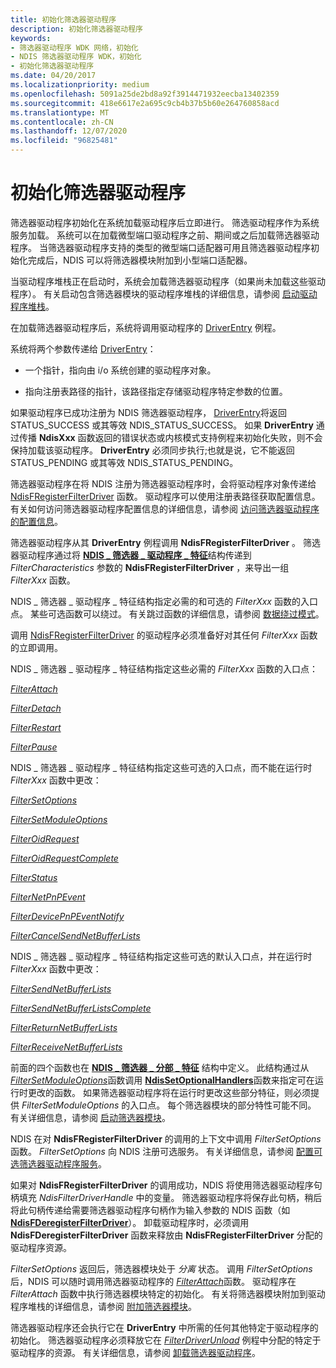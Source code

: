 ```yaml
---
title: 初始化筛选器驱动程序
description: 初始化筛选器驱动程序
keywords:
- 筛选器驱动程序 WDK 网络，初始化
- NDIS 筛选器驱动程序 WDK，初始化
- 初始化筛选器驱动程序
ms.date: 04/20/2017
ms.localizationpriority: medium
ms.openlocfilehash: 5091a25de2bd8a92f3914471932eecba13402359
ms.sourcegitcommit: 418e6617e2a695c9cb4b37b5b60e264760858acd
ms.translationtype: MT
ms.contentlocale: zh-CN
ms.lasthandoff: 12/07/2020
ms.locfileid: "96825481"
---
```

# <a name="initializing-a-filter-driver"></a>初始化筛选器驱动程序



筛选器驱动程序初始化在系统加载驱动程序后立即进行。 筛选驱动程序作为系统服务加载。 系统可以在加载微型端口驱动程序之前、期间或之后加载筛选器驱动程序。 当筛选器驱动程序支持的类型的微型端口适配器可用且筛选器驱动程序初始化完成后，NDIS 可以将筛选器模块附加到小型端口适配器。

当驱动程序堆栈正在启动时，系统会加载筛选器驱动程序（如果尚未加载这些驱动程序）。 有关启动包含筛选器模块的驱动程序堆栈的详细信息，请参阅 [启动驱动程序堆栈](starting-a-driver-stack.md)。

在加载筛选器驱动程序后，系统将调用驱动程序的 [DriverEntry](/windows-hardware/drivers/ddi/wdm/nc-wdm-driver_initialize) 例程。 

系统将两个参数传递给 [DriverEntry](/windows-hardware/drivers/ddi/wdm/nc-wdm-driver_initialize)：

-   一个指针，指向由 i/o 系统创建的驱动程序对象。

-   指向注册表路径的指针，该路径指定存储驱动程序特定参数的位置。

如果驱动程序已成功注册为 NDIS 筛选器驱动程序， [DriverEntry](/windows-hardware/drivers/ddi/wdm/nc-wdm-driver_initialize)将返回 STATUS_SUCCESS 或其等效 NDIS_STATUS_SUCCESS。 如果 **DriverEntry** 通过传播 **NdisXxx** 函数返回的错误状态或内核模式支持例程来初始化失败，则不会保持加载该驱动程序。 **DriverEntry** 必须同步执行;也就是说，它不能返回 STATUS_PENDING 或其等效 NDIS_STATUS_PENDING。

筛选器驱动程序在将 NDIS 注册为筛选器驱动程序时，会将驱动程序对象传递给 [NdisFRegisterFilterDriver](/windows-hardware/drivers/ddi/ndis/nf-ndis-ndisfregisterfilterdriver) 函数。 驱动程序可以使用注册表路径获取配置信息。 有关如何访问筛选器驱动程序配置信息的详细信息，请参阅 [访问筛选器驱动程序的配置信息](accessing-configuration-information-for-a-filter-driver.md)。

筛选器驱动程序从其 **DriverEntry** 例程调用 **NdisFRegisterFilterDriver** 。 筛选器驱动程序通过将 [**NDIS \_ 筛选器 \_ 驱动程序 \_ 特征**](/windows-hardware/drivers/ddi/ndis/ns-ndis-_ndis_filter_driver_characteristics)结构传递到 *FilterCharacteristics* 参数的 **NdisFRegisterFilterDriver** ，来导出一组 *FilterXxx* 函数。

NDIS \_ 筛选器 \_ 驱动程序 \_ 特征结构指定必需的和可选的 *FilterXxx* 函数的入口点。 某些可选函数可以绕过。 有关跳过函数的详细信息，请参阅 [数据绕过模式](data-bypass-mode.md)。

调用 [NdisFRegisterFilterDriver](/windows-hardware/drivers/ddi/ndis/nf-ndis-ndisfregisterfilterdriver) 的驱动程序必须准备好对其任何 *FilterXxx* 函数的立即调用。

NDIS \_ 筛选器 \_ 驱动程序 \_ 特征结构指定这些必需的 *FilterXxx* 函数的入口点：

[*FilterAttach*](/windows-hardware/drivers/ddi/ndis/nc-ndis-filter_attach)

[*FilterDetach*](/windows-hardware/drivers/ddi/ndis/nc-ndis-filter_detach)

[*FilterRestart*](/windows-hardware/drivers/ddi/ndis/nc-ndis-filter_restart)

[*FilterPause*](/windows-hardware/drivers/ddi/ndis/nc-ndis-filter_pause)

NDIS \_ 筛选器 \_ 驱动程序 \_ 特征结构指定这些可选的入口点，而不能在运行时 *FilterXxx* 函数中更改：

[*FilterSetOptions*](/windows-hardware/drivers/ddi/ndis/nc-ndis-set_options)

[*FilterSetModuleOptions*](/windows-hardware/drivers/ddi/ndis/nc-ndis-filter_set_module_options)

[*FilterOidRequest*](/windows-hardware/drivers/ddi/ndis/nc-ndis-filter_oid_request)

[*FilterOidRequestComplete*](/windows-hardware/drivers/ddi/ndis/nc-ndis-filter_oid_request_complete)

[*FilterStatus*](/windows-hardware/drivers/ddi/ndis/nc-ndis-filter_status)

[*FilterNetPnPEvent*](/windows-hardware/drivers/ddi/ndis/nc-ndis-filter_net_pnp_event)

[*FilterDevicePnPEventNotify*](/windows-hardware/drivers/ddi/ndis/nc-ndis-filter_device_pnp_event_notify)

[*FilterCancelSendNetBufferLists*](/windows-hardware/drivers/ddi/ndis/nc-ndis-filter_cancel_send_net_buffer_lists)

NDIS \_ 筛选器 \_ 驱动程序 \_ 特征结构指定这些可选的默认入口点，并在运行时 *FilterXxx* 函数中更改：

[*FilterSendNetBufferLists*](/windows-hardware/drivers/ddi/ndis/nc-ndis-filter_send_net_buffer_lists)

[*FilterSendNetBufferListsComplete*](/windows-hardware/drivers/ddi/ndis/nc-ndis-filter_send_net_buffer_lists_complete)

[*FilterReturnNetBufferLists*](/windows-hardware/drivers/ddi/ndis/nc-ndis-filter_return_net_buffer_lists)

[*FilterReceiveNetBufferLists*](/windows-hardware/drivers/ddi/ndis/nc-ndis-filter_receive_net_buffer_lists)

前面的四个函数也在 [**NDIS \_ 筛选器 \_ 分部 \_ 特征**](/windows-hardware/drivers/ddi/ndis/ns-ndis-_ndis_filter_partial_characteristics) 结构中定义。 此结构通过从 [*FilterSetModuleOptions*](/windows-hardware/drivers/ddi/ndis/nc-ndis-filter_set_module_options)函数调用 [**NdisSetOptionalHandlers**](/windows-hardware/drivers/ddi/ndis/nf-ndis-ndissetoptionalhandlers)函数来指定可在运行时更改的函数。 如果筛选器驱动程序将在运行时更改这些部分特征，则必须提供 *FilterSetModuleOptions* 的入口点。 每个筛选器模块的部分特性可能不同。 有关详细信息，请参阅 [启动筛选器模块](starting-a-filter-module.md)。

NDIS 在对 **NdisFRegisterFilterDriver** 的调用的上下文中调用 *FilterSetOptions* 函数。 *FilterSetOptions* 向 NDIS 注册可选服务。 有关详细信息，请参阅 [配置可选筛选器驱动程序服务](configuring-optional-filter-driver-services.md)。

如果对 **NdisFRegisterFilterDriver** 的调用成功，NDIS 将使用筛选器驱动程序句柄填充 *NdisFilterDriverHandle* 中的变量。 筛选器驱动程序将保存此句柄，稍后将此句柄传递给需要筛选器驱动程序句柄作为输入参数的 NDIS 函数（如 [**NdisFDeregisterFilterDriver**](/windows-hardware/drivers/ddi/ndis/nf-ndis-ndisfderegisterfilterdriver)）。 卸载驱动程序时，必须调用 **NdisFDeregisterFilterDriver** 函数来释放由 **NdisFRegisterFilterDriver** 分配的驱动程序资源。

*FilterSetOptions* 返回后，筛选器模块处于 *分离* 状态。 调用 *FilterSetOptions* 后，NDIS 可以随时调用筛选器驱动程序的 [*FilterAttach*](/windows-hardware/drivers/ddi/ndis/nc-ndis-filter_attach)函数。 驱动程序在 *FilterAttach* 函数中执行筛选器模块特定的初始化。 有关将筛选器模块附加到驱动程序堆栈的详细信息，请参阅 [附加筛选器模块](attaching-a-filter-module.md)。

筛选器驱动程序还会执行它在 **DriverEntry** 中所需的任何其他特定于驱动程序的初始化。 筛选器驱动程序必须释放它在 [*FilterDriverUnload*](./unloading-a-filter-driver.md) 例程中分配的特定于驱动程序的资源。 有关详细信息，请参阅 [卸载筛选器驱动程序](unloading-a-filter-driver.md)。

 

